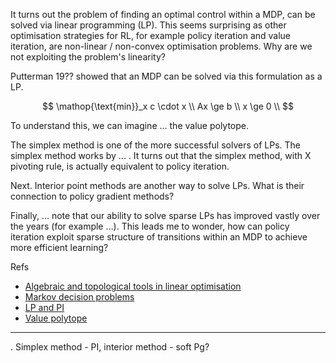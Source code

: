 It turns out the problem of finding an optimal control within a MDP, can be solved via linear programming (LP). This seems surprising as other optimisation strategies for RL, for example policy iteration and value iteration, are non-linear / non-convex optimisation problems. Why are we not exploiting the problem's linearity?

Putterman 19?? showed that an MDP can be solved via this formulation as a LP.

$$
\mathop{\text{min}}_x c \cdot x \\
Ax \ge b \\
x \ge 0 \\
$$

To understand this, we can imagine ... the value polytope.

The simplex method is one of the more successful solvers of LPs. The simplex method works by ... . 
It turns out that the simplex method, with X pivoting rule, is actually equivalent to policy iteration.

Next. Interior point methods are another way to solve LPs. What is their connection to policy gradient methods?

Finally, ... note that our ability to solve sparse LPs has improved vastly over the years (for example ...). This leads me to wonder, how can policy iteration exploit sparse structure of transitions within an MDP to achieve more efficient learning?

Refs

- [Algebraic and topological tools in linear optimisation](http://www.ams.org/journals/notices/201907/rnoti-p1023.pdf)
- [Markov decision problems]()
- [LP and PI]()
- [Value polytope]()


***

. Simplex method - PI, interior method - soft Pg?
